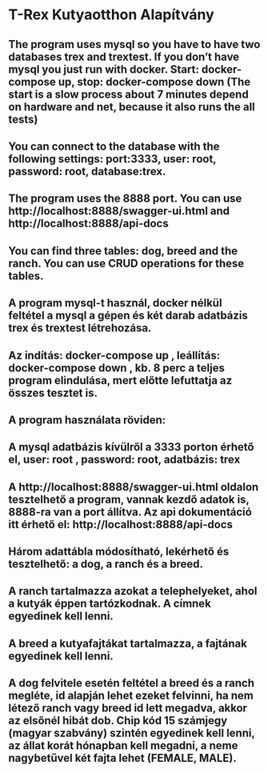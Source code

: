 # T-Rex Kutyaotthon Alapítvány 

## The program uses mysql so you have to have two databases trex and trextest. If you don’t have mysql you just run with docker. Start: docker-compose up, stop: docker-compose down (The start is a slow process about 7 minutes depend on hardware and net, because it also runs the all tests)
## You can connect to the database with the following settings:  port:3333, user: root, password: root, database:trex.
## The program uses the 8888 port. You can use http://localhost:8888/swagger-ui.html and http://localhost:8888/api-docs
## You can find three tables: dog, breed and the ranch. You can use CRUD operations for these tables.




## A program mysql-t használ, docker nélkül feltétel a mysql a gépen és két darab adatbázis trex és trextest létrehozása. 
## Az indítás: docker-compose up , leállítás: docker-compose down , kb. 8 perc a teljes program elindulása, mert előtte lefuttatja az összes tesztet is.
## A program használata röviden:
## A mysql adatbázis kívülről a 3333 porton érhető el, user: root , password: root, adatbázis: trex
## A http://localhost:8888/swagger-ui.html oldalon tesztelhető a program, vannak kezdő adatok is, 8888-ra van a port állítva. Az api dokumentáció itt érhető el: http://localhost:8888/api-docs
## Három adattábla módosítható, lekérhető és tesztelhető: a dog, a ranch és a breed.
## A ranch tartalmazza azokat a telephelyeket, ahol a kutyák éppen tartózkodnak. A címnek egyedinek kell lenni.
## A breed a kutyafajtákat tartalmazza, a fajtának egyedinek kell lenni.
## A dog felvitele esetén feltétel a breed és a ranch megléte, id alapján lehet ezeket felvinni, ha nem létező ranch vagy breed id lett megadva, akkor az elsőnél hibát dob. Chip kód 15 számjegy (magyar szabvány) szintén egyedinek kell lenni, az állat korát hónapban kell megadni, a neme nagybetűvel két fajta lehet (FEMALE, MALE). 


